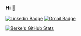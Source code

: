 ### Hi 👋

<!--
**berkealgul/berkealgul** is a ✨ _special_ ✨ repository because its `README.md` (this file) appears on your GitHub profile.

<h3 align="left">Stuff I worked with:</h3>
<p align="left"> 
<a href="https://www.arduino.cc/" target="_blank"> <img src="https://cdn.worldvectorlogo.com/logos/arduino-1.svg" alt="arduino" width="40" height="40"/> </a> 
<a href="https://www.cprogramming.com/" target="_blank"> <img src="https://devicons.github.io/devicon/devicon.git/icons/c/c-original.svg" alt="c" width="40" height="40"/> </a> <a href="https://www.w3schools.com/cpp/" target="_blank"> <img src="https://devicons.github.io/devicon/devicon.git/icons/cplusplus/cplusplus-original.svg" alt="cplusplus" width="40" height="40"/> </a> <a href="https://www.w3schools.com/cs/" target="_blank"> <img src="https://devicons.github.io/devicon/devicon.git/icons/csharp/csharp-original.svg" alt="csharp" width="40" height="40"/> </a> <a href="https://www.linux.org/" target="_blank"> 
<img src="https://devicons.github.io/devicon/devicon.git/icons/linux/linux-original.svg" alt="linux" width="40" height="40"/> 
</a> <a href="https://opencv.org/" target="_blank"> <img src="https://www.vectorlogo.zone/logos/opencv/opencv-icon.svg" alt="opencv" width="40" height="40"/> 
</a> <a href="https://www.python.org" target="_blank"> <img src="https://devicons.github.io/devicon/devicon.git/icons/python/python-original.svg" alt="python" width="40" height="40"/> 
-->

<!--
Hello, I am an person who loves programming. I have interest in AI, robotics game development
- 🔭 I’m currently working on robotics and games
- 👯 I’m looking to collaborate on some cool robotics and game development projects
- 📫 How to reach me: berkealgul@gmail.com
-->
[![Linkedin Badge](https://img.shields.io/badge/-berkealgul-blue?style=flat-square&logo=Linkedin&logoColor=white&link=https://www.linkedin.com/in/berkealgul/)](https://www.linkedin.com/in/berkealgul/) 
[![Gmail Badge](https://img.shields.io/badge/berkealgul@gmail.com-c14438?style=flat-square&logo=Gmail&logoColor=white&link=mailto:berkealgul@gmail.com)](mailto:berkealgul@gmail.com)

<!--
![](https://komarev.com/ghpvc/?username=berkealgul&color=blue)
-->
<!--
![Berke's GitHub stats](https://github-readme-stats.vercel.app/api?username=berkealgul&show_icons=true&theme=onedark)


![Top Langs](https://github-readme-stats.vercel.app/api/top-langs/?username=berkealgul&layout=compact)-->


[![Berke's GitHub Stats](https://github-readme-stats.vercel.app/api?username=berkealgul&show_icons=true&include_all_commits=true&theme=dracula)](https://github.com/berkealgul)


